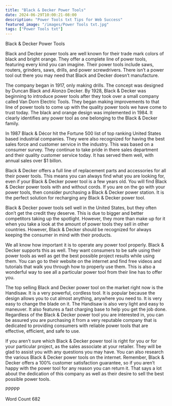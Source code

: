 ```yaml
---
title: "Black & Decker Power Tools"
date: 2024-06-29T10:00:21-08:00
description: "Power Tools txt Tips for Web Success"
featured_image: "/images/Power Tools txt.jpg"
tags: ["Power Tools txt"]
---
```


Black & Decker Power Tools

Black and Decker power tools are well known for their trade mark colors of black and bright orange. They offer a complete line of power tools, featuring every kind you can imagine. Their power tools include saws, routers, grinders, saws, drills, and power screwdrivers. There isn’t a power tool out there you may need that Black and Decker doesn’t manufacture. 

The company began in 1917, only making drills. The concept was designed by Duncan Black and Alonzo Decker. By 1928, Black & Decker was beginning to introduce power tools after they took over a small company called Van Dorn Electric Tools. They began making improvements to that line of power tools to come up with the quality power tools we have come to trust today. The black and orange design was implemented in 1984. It clearly identifies any power tool as one belonging to the Black & Decker family. 

In 1987 Black & Décor hit the Fortune 500 list of top ranking United States based industrial companies. They were also recognized for having the best sales force and customer service in the industry. This was based on a consumer survey. They continue to take pride in there sales department and their quality customer service today. It has served them well, with annual sales over $1 billon. 

Black & Decker offers a full line of replacement parts and accessories for all their power tools. This means you can always find what you are looking for, even if your Black & Decker power tool is a few years old. You will find Black & Decker power tools with and without cords. If you are on the go with your power tools, then consider purchasing a Black & Decker power station. It is the perfect solution for recharging any Black & Decker power tool.

Black & Decker power tools sell well in the United States, but they often don’t get the credit they deserve. This is due to bigger and better competitors taking up the spotlight. However, they more than make up for it when you take a look at the amount of power tools they sell in other countries. However, Black & Decker should be recognized for always keeping the consumer in mind with their products. 

We all know how important it is to operate any power tool properly. Black & Decker supports this as well. They want consumers to be safe using their power tools as well as get the best possible project results while using them. You can go to their website on the internet and find free videos and tutorials that walk you through how to properly use them. This is also a wonderful way to see all a particular power tool from their line has to offer you. 

The top selling Black and Decker power tool on the market right now is the Handisaw. It is a very powerful, cordless tool. It is popular because the design allows you to cut almost anything, anywhere you need to. It is very easy to change the blade on it. The Handisaw is also very light and easy to maneuver. It also features a fast charging base to help you get the job done.
Regardless of the Black & Decker power tool you are interested in, you can be assured you are purchasing it from a very reputable company that is dedicated to providing consumers with reliable power tools that are effective, efficient, and safe to use. 

If you aren’t sure which Black & Decker power tool is right for you or for your particular project, as the sales associate at your retailer. They will be glad to assist you with any questions you may have. You can also research the various Black & Decker power tools on the internet. Remember, Black & Decker offers a 100% customer satisfaction guarantee, so if you aren’t happy with the power tool for any reason you can return it. That says a lot about the dedication of this company as well as their desire to sell the best possible power tools. 

PPPPP

Word Count 682



